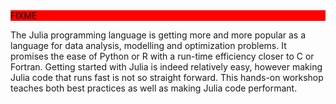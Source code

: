 <div style="background: red; color: black;">FIXME</div>

The Julia programming language is getting more and more popular as a language for data analysis, modelling and optimization problems. It promises the ease of Python or R with a run-time efficiency closer to C or Fortran. Getting started with Julia is indeed relatively easy, however making Julia code that runs fast is not so straight forward. This hands-on workshop teaches both best practices as well as making Julia code performant.
